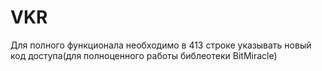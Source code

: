 # VKR
Для полного функционала необходимо в 413 строке указывать новый код доступа(для полноценного работы библеотеки BitMiracle)
